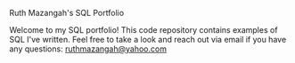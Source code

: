 Ruth Mazangah's SQL Portfolio

Welcome to my SQL portfolio! This code repository contains examples of SQL I've written. Feel free to take a look and reach out via email if you have any questions: ruthmazangah@yahoo.com
